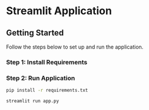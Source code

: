# Streamlit Application

## Getting Started

Follow the steps below to set up and run the application.

### Step 1: Install Requirements
### Step 2: Run Application

```bash
pip install -r requirements.txt

streamlit run app.py

